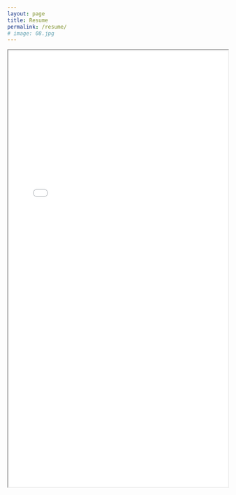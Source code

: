 ```yaml
---
layout: page
title: Resume
permalink: /resume/
# image: 08.jpg
---
```


<iframe src="/zolan/images/Marco Morales.docx.pdf" width="100%" height="1000px">
</iframe>

<!-- <p align="center">
  <img src="/zolan/images/resume.png" />
</p> -->
